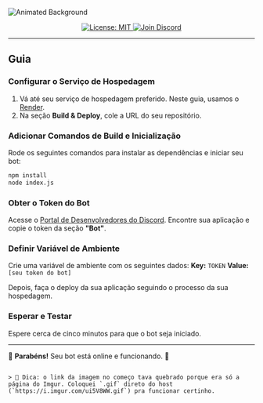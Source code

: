 ![Animated Background]([https://imgur.com/ZzpO82l.gif)

<p align="center">
  <a href="https://opensource.org/licenses/MIT">
    <img src="https://img.shields.io/badge/License-MIT-blue?style=flat-square&logo=opensource" alt="License: MIT" />
  </a>
  
  <a href="https://discord.gg/npHUfU9VaJ">
    <img src="https://img.shields.io/badge/Discord-Join-blue?style=flat-square&logo=discord" alt="Join Discord" />
  </a>
</p>

---

## Guia

### Configurar o Serviço de Hospedagem

1. Vá até seu serviço de hospedagem preferido. Neste guia, usamos o [Render](https://render.com/).
2. Na seção **Build & Deploy**, cole a URL do seu repositório.

### Adicionar Comandos de Build e Inicialização

Rode os seguintes comandos para instalar as dependências e iniciar seu bot:

```bash
npm install  
node index.js
```` 

### Obter o Token do Bot

Acesse o [Portal de Desenvolvedores do Discord](https://discord.com/developers).
Encontre sua aplicação e copie o token da seção **"Bot"**.

### Definir Variável de Ambiente

Crie uma variável de ambiente com os seguintes dados:
**Key:** `TOKEN`
**Value:** `[seu token do bot]`

Depois, faça o deploy da sua aplicação seguindo o processo da sua hospedagem.

### Esperar e Testar

Espere cerca de cinco minutos para que o bot seja iniciado.

---

🎉 **Parabéns!** Seu bot está online e funcionando. 🥳

```

> 📝 Dica: o link da imagem no começo tava quebrado porque era só a página do Imgur. Coloquei `.gif` direto do host (`https://i.imgur.com/ui5V8WW.gif`) pra funcionar certinho.
```
